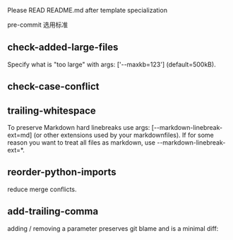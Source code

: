 Please READ README.md after template specialization

pre-commit 选用标准

## check-added-large-files

Specify what is "too large" with args: ['--maxkb=123'] (default=500kB).

## check-case-conflict

## trailing-whitespace

To preserve Markdown hard linebreaks use args: [--markdown-linebreak-ext=md] (or other extensions used by your markdownfiles). If for some reason you want to treat all files as markdown, use --markdown-linebreak-ext=*.

## reorder-python-imports

reduce merge conflicts.

## add-trailing-comma

adding / removing a parameter preserves git blame and is a minimal diff:
